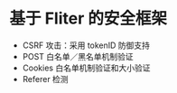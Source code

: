 基于 Fliter 的安全框架
=================================== 
- CSRF 攻击：采用 tokenID 防御支持
- POST 白名单／黑名单机制验证
- Cookies 白名单机制验证和大小验证
- Referer 检测